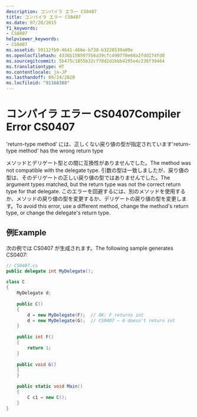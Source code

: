 ```yaml
---
description: コンパイラ エラー CS0407
title: コンパイラ エラー CS0407
ms.date: 07/20/2015
f1_keywords:
- CS0407
helpviewer_keywords:
- CS0407
ms.assetid: 59112fb9-4641-466e-b738-b3228539a09e
ms.openlocfilehash: 4336b158597556a39cfc490770e60a2fdd174fd0
ms.sourcegitcommit: 5b475c1855b32cf78d2d1bbb4295e4c236f39464
ms.translationtype: HT
ms.contentlocale: ja-JP
ms.lasthandoff: 09/24/2020
ms.locfileid: "91168388"
---
```

# <a name="compiler-error-cs0407"></a><span data-ttu-id="ef19e-103">コンパイラ エラー CS0407</span><span class="sxs-lookup"><span data-stu-id="ef19e-103">Compiler Error CS0407</span></span>

<span data-ttu-id="ef19e-104">'return-type method' には、正しくない戻り値の型が指定されています</span><span class="sxs-lookup"><span data-stu-id="ef19e-104">'return-type method' has the wrong return type</span></span>  
  
 <span data-ttu-id="ef19e-105">メソッドとデリゲート型との間に互換性がありませんでした。</span><span class="sxs-lookup"><span data-stu-id="ef19e-105">The method was not compatible with the delegate type.</span></span> <span data-ttu-id="ef19e-106">引数の型は一致しましたが、戻り値の型は、そのデリゲートの正しい戻り値の型ではありませんでした。</span><span class="sxs-lookup"><span data-stu-id="ef19e-106">The argument types matched, but the return type was not the correct return type for that delegate.</span></span> <span data-ttu-id="ef19e-107">このエラーを回避するには、別のメソッドを使用するか、メソッドの戻り値の型を変更するか、デリゲートの戻り値の型を変更します。</span><span class="sxs-lookup"><span data-stu-id="ef19e-107">To avoid this error, use a different method, change the method's return type, or change the delegate's return type.</span></span>  
  
## <a name="example"></a><span data-ttu-id="ef19e-108">例</span><span class="sxs-lookup"><span data-stu-id="ef19e-108">Example</span></span>  

 <span data-ttu-id="ef19e-109">次の例では CS0407 が生成されます。</span><span class="sxs-lookup"><span data-stu-id="ef19e-109">The following sample generates CS0407:</span></span>  
  
```csharp  
// CS0407.cs  
public delegate int MyDelegate();  
  
class C  
{  
    MyDelegate d;  
  
    public C()  
    {  
        d = new MyDelegate(F);  // OK: F returns int  
        d = new MyDelegate(G);  // CS0407 – G doesn't return int  
    }  
  
    public int F()  
    {  
        return 1;  
    }  
  
    public void G()  
    {  
    }  
  
    public static void Main()  
    {  
        C c1 = new C();  
    }  
}  
```
